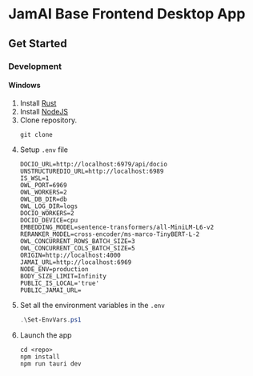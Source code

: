 # JamAI Base Frontend Desktop App

## Get Started

### Development 

#### **Windows**

1.  Install [Rust](https://www.rust-lang.org/tools/install)
2.  Install [NodeJS](https://nodejs.org/en/download/prebuilt-binaries)
3.  Clone repository.
    ```
    git clone 
    ```
4.  Setup `.env` file
    ```
    DOCIO_URL=http://localhost:6979/api/docio
    UNSTRUCTUREDIO_URL=http://localhost:6989
    IS_WSL=1
    OWL_PORT=6969
    OWL_WORKERS=2
    OWL_DB_DIR=db
    OWL_LOG_DIR=logs
    DOCIO_WORKERS=2
    DOCIO_DEVICE=cpu
    EMBEDDING_MODEL=sentence-transformers/all-MiniLM-L6-v2
    RERANKER_MODEL=cross-encoder/ms-marco-TinyBERT-L-2
    OWL_CONCURRENT_ROWS_BATCH_SIZE=3
    OWL_CONCURRENT_COLS_BATCH_SIZE=5
    ORIGIN=http://localhost:4000
    JAMAI_URL=http://localhost:6969
    NODE_ENV=production
    BODY_SIZE_LIMIT=Infinity
    PUBLIC_IS_LOCAL='true'
    PUBLIC_JAMAI_URL=
    ```
5.  Set all the environment variables in the `.env`
    ```powershell
    .\Set-EnvVars.ps1
    ```
6.  Launch the app
    ```
    cd <repo>
    npm install
    npm run tauri dev
    ```
